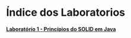 # Índice dos Laboratorios

#### [Laboratório 1 - Princípios do SOLID em Java](./laboratorio1/)<br/>

<!--
####[Laboratório 2 - NOME LABORATORIO](./laboratorio2/)<br/>
####[Laboratório 3 - NOME LABORATORIO](./laboratorio3/)<br/>
####[Laboratório 4 - NOME LABORATORIO](./laboratorio4/)<br/>
####[Laboratório 5 - NOME LABORATORIO](./laboratorio5/)<br/>
-->